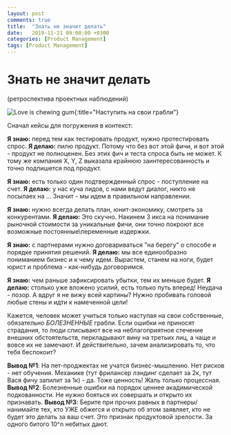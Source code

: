 ```yaml
---
layout: post
comments: true
title:  "Знать не значит делать"
date:   2019-11-21 09:00:00 +0300
categories: [Product Management]
tags: [Product Management]
---
```


# Знать не значит делать
(ретроспектива проектных наблюдений)

![Love is chewing gum](/assets/20191121-img01.jpg){:title="Наступить на свои грабли"}

Сначал кейсы для погружения в контекст:

**Я знаю:** перед тем как тестировать продукт, нужно протестировать спрос.
**Я делаю:** пилю продукт. Потому что без вот этой фичи, и вот этой - продукт не полноценен. Без этих фич и теста спроса быть не может. К тому же компания X, Y, Z выказала крайнюю заинтересованность и точно подпишется под продукт.

**Я знаю:** есть только один подтвержденный спрос - поступление на счет.
**Я делаю:** у нас куча лидов, с нами ведут диалог, никто не посылаех на ... Значит - мы идем в правильном направлении.

**Я знаю:** нужно всегда делать план, юнит-экономику, смотреть за конкурентами.
**Я делаю:** Это скучно. Накинем 3 икса на понимание рыночной стоимости за уникальные фичи, они точно покроют все возможные постоянные\переменные издержки.

**Я знаю:** с партнерами нужно договариваться "на берегу" о способе и порядке принятия решений.
**Я делаю:** мы все единообразно пониманием бизнес и к чему идем. Вырастем, станем на ноги, будет юрист и проблема - как-нибудь договоримся.

**Я знаю:** чем раньше зафиксировать убытки, тем их меньше будет.
**Я делаю:** столько уже вложено усилий, есть только путь вперед! Неудача - позор. А вдруг я не вижу всей картины? Нужно пробивать головой любые стены и идти к намеченной цели!


Кажется, человек может учиться только наступая на свои собственные, обязательно *БОЛЕЗНЕННЫЕ* грабли. Если ошибки не приносят страдания, то люди списывают все на неблагоприятное стечение внешних обстоятельств, перкладывают вину на третьих лиц, а чаще и вовсе их не замечают. И действительно, зачем анализировать то, что тебя беспокоит?

**Вывод №1**: На пет-проджектах не учатся бизнес-мышлению. Нет рисков - нет обучения. Механике (тут фрилансер лэндинг сделает за 2к, тут Вася фичу запилит за 1к) - да. Тоже ценность! Жаль только процессная.
**Вывод №2**: Болезненные ошибки на порядок ценнее акадимической подкованности. Не нужно бояться их совершать и открыто их признавать.
**Вывод №3**: Берите при прочих равных в партнеры/нанимайте тех, кто УЖЕ обжегся и открыто об этом заявляет, кто не будет это делать за ваш счет. Это признак продуктовой зрелости. За одного битого 10^n небитых дают.
